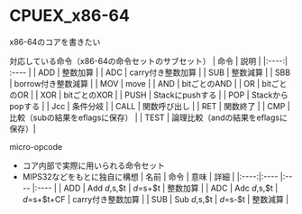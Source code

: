 # CPUEX_x86-64
x86-64のコアを書きたい

対応している命令（x86-64の命令セットのサブセット）
| 命令 | 説明                               |
|:----:| :----                              |
| ADD  | 整数加算                           |
| ADC  | carry付き整数加算                  |
| SUB  | 整数減算                           |
| SBB  | borrow付き整数減算                 |
| MOV  | move                               |
| AND  | bitごとのAND                       |
|  OR  | bitごとのOR                        |
| XOR  | bitごとのXOR                       |
| PUSH | Stackにpushする                    |
| POP  | Stackからpopする                   |
| Jcc  | 条件分岐                           |
| CALL | 関数呼び出し                       |
| RET  | 関数終了                           |
| CMP  | 比較（subの結果をeflagsに保存）    |
| TEST | 論理比較（andの結果をeflagsに保存）|

micro-opcode
- コア内部で実際に用いられる命令セット
- MIPS32などをもとに独自に構想
| 名前 | 命令         | 意味        | 詳細 |
|:----:|:----         |:----        |:---- |
| ADD  | Add $d,$s,$t | $d=$s+$t    | 整数加算 |
| ADC  | Adc $d,$s,$t | $d=$s+$t+CF | carry付き整数加算 |
| SUB  | Sub $d,$s,$t | $d=$s-$t    | 整数減算 |
